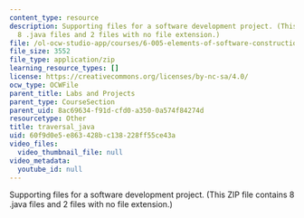 ```yaml
---
content_type: resource
description: Supporting files for a software development project. (This ZIP file contains
  8 .java files and 2 files with no file extension.)
file: /ol-ocw-studio-app/courses/6-005-elements-of-software-construction-fall-2008/60f9d0e5e863428bc138228ff55ce43a_traversal_java.zip
file_size: 3552
file_type: application/zip
learning_resource_types: []
license: https://creativecommons.org/licenses/by-nc-sa/4.0/
ocw_type: OCWFile
parent_title: Labs and Projects
parent_type: CourseSection
parent_uid: 8ac69634-f91d-cfd0-a350-0a574f84274d
resourcetype: Other
title: traversal_java
uid: 60f9d0e5-e863-428b-c138-228ff55ce43a
video_files:
  video_thumbnail_file: null
video_metadata:
  youtube_id: null
---
```

Supporting files for a software development project. (This ZIP file contains 8 .java files and 2 files with no file extension.)